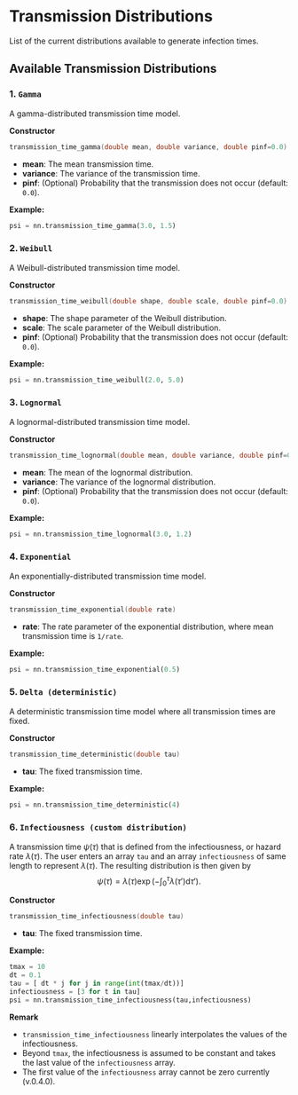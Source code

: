 # Transmission Distributions

List of the current distributions available to generate infection times.

## Available Transmission Distributions

### 1. `Gamma`
A gamma-distributed transmission time model.

**Constructor**
```cpp
transmission_time_gamma(double mean, double variance, double pinf=0.0)
```
- **mean**: The mean transmission time.
- **variance**: The variance of the transmission time.
- **pinf**: (Optional) Probability that the transmission does not occur (default: `0.0`).

**Example:**
```python
psi = nn.transmission_time_gamma(3.0, 1.5)
```

### 2. `Weibull `
A Weibull-distributed transmission time model.

**Constructor**
```cpp
transmission_time_weibull(double shape, double scale, double pinf=0.0)
```
- **shape**: The shape parameter of the Weibull distribution.
- **scale**: The scale parameter of the Weibull distribution.
- **pinf**: (Optional) Probability that the transmission does not occur (default: `0.0`).

**Example:**
```python
psi = nn.transmission_time_weibull(2.0, 5.0)
```

### 3. `Lognormal `
A lognormal-distributed transmission time model.

**Constructor**
```cpp
transmission_time_lognormal(double mean, double variance, double pinf=0.0)
```
- **mean**: The mean of the lognormal distribution.
- **variance**: The variance of the lognormal distribution.
- **pinf**: (Optional) Probability that the transmission does not occur (default: `0.0`).

**Example:**
```python
psi = nn.transmission_time_lognormal(3.0, 1.2)
```

### 4. `Exponential`
An exponentially-distributed transmission time model.

**Constructor**
```cpp
transmission_time_exponential(double rate)
```
- **rate**: The rate parameter of the exponential distribution, where mean transmission time is `1/rate`.

**Example:**
```python
psi = nn.transmission_time_exponential(0.5)
```

### 5. `Delta (deterministic)`
A deterministic transmission time model where all transmission times are fixed.

**Constructor**
```cpp
transmission_time_deterministic(double tau)
```
- **tau**: The fixed transmission time.

**Example:**
```python
psi = nn.transmission_time_deterministic(4)
```

### 6. `Infectiousness (custom distribution)`
A transmission time $\psi(\tau)$ that is defined from the infectiousness, or hazard rate $\lambda(\tau)$. The user enters an array `tau` and an array `infectiousness` of same length to represent $\lambda(\tau)$. The resulting distribution is then given by
$$ \psi(\tau)=\lambda(\tau)\exp\left(-\int_0^\tau \lambda(\tau')\mathrm{d}\tau'\right).$$

**Constructor**
```cpp
transmission_time_infectiousness(double tau)
```
- **tau**: The fixed transmission time.

**Example:**
```python
tmax = 10
dt = 0.1
tau = [ dt * j for j in range(int(tmax/dt))]
infectiousness = [3 for t in tau]
psi = nn.transmission_time_infectiousness(tau,infectiousness)
```

**Remark**
- `transmission_time_infectiousness` linearly interpolates the values of the infectiousness.
- Beyond `tmax`, the infectiousness is assumed to be constant and takes the last value of the `infectiousness` array.
- The first value of the `infectiousness` array cannot be zero currently (v.0.4.0).